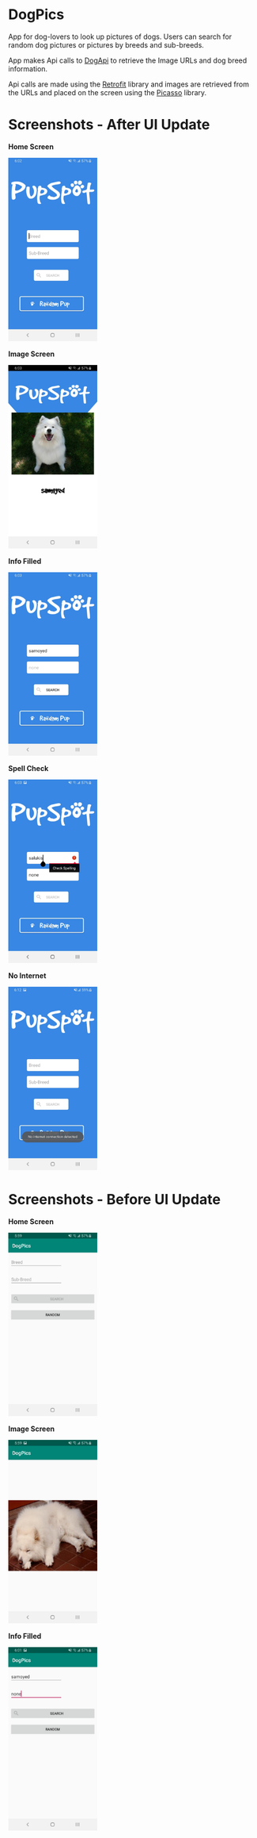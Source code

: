 # DogPics

App for dog-lovers to look up pictures of dogs. Users can search for random dog pictures or pictures by breeds and sub-breeds.

App makes Api calls to <a href=https://dog.ceo/dog-api/>DogApi</a> to retrieve the Image URLs and dog breed information.

Api calls are made using the <a href=https://square.github.io/retrofit/>Retrofit</a> library and images are retrieved from the URLs and
placed on the screen using the <a href=https://square.github.io/picasso/>Picasso</a> library.

# Screenshots - After UI Update

**Home Screen** 
<div>
  <img src="screenshots/after_home_screen.jpg" width="180" height="370">
</div>

**Image Screen** 
<div>
  <img src="screenshots/after_image_screen_1.jpg" width="180" height="370">
</div>

**Info Filled**
<div>
  <img src="screenshots/after_info_filled.jpg" width="180" height="370">
</div>

**Spell Check**
<div>
  <img src="screenshots/after_spell_check.jpg" width="180" height="370">
</div>

**No Internet**
<div>
  <img src="screenshots/no_internet.jpg" width="180" height="370">
</div>


# Screenshots - Before UI Update

**Home Screen** 
<div>
  <img src="screenshots/before_home_screen.jpg" width="180" height="370">
</div>

**Image Screen** 
<div>
  <img src="screenshots/before_image_screen.jpg" width="180" height="370">
</div>

**Info Filled**
<div>
  <img src="screenshots/before_info_filled.jpg" width="180" height="370">
</div>
